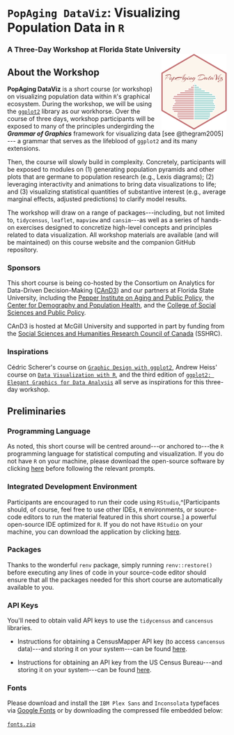 # `PopAging DataViz`: Visualizing Population Data in `R`

### A Three-Day Workshop at Florida State University [<img src="https://github.com/sakeefkarim/popagingdataviz_workshop/raw/main/misc/logo.png" align="right" width="150">](https://popagingdataviz.com/)

## About the Workshop

**PopAging DataViz** is a short course (or workshop) on visualizing population data within `R`'s graphical ecosystem. During the workshop, we will be using the [`ggplot2`](https://ggplot2.tidyverse.org/) library as our workhorse. Over the course of three days, workshop participants will be exposed to many of the principles undergirding the ***Grammar of Graphics*** framework for visualizing data [see @thegram2005] --- a grammar that serves as the lifeblood of `ggplot2` and its many extensions. 

Then, the course will slowly build in complexity. Concretely, participants will be exposed to modules on (1) generating population pyramids and other plots that are germane to population research (e.g., Lexis diagrams); (2) leveraging interactivity and animations to bring data visualizations to life; and (3) visualizing statistical quantities  of substantive interest (e.g., average marginal effects, adjusted predictions) to clarify model results.  

The workshop will draw on a range of packages---including, but not limited to, `tidycensus`, `leaflet`, `mapview` and `cansim`---as well as a series of hands-on exercises designed to concretize high-level concepts and principles related to data visualization. All workshop materials are available (and will be maintained) on this course website and the companion GitHub repository. 

### Sponsors

This short course is being co-hosted by the Consortium on Analytics for Data-Driven Decision-Making ([CAnD3](https://www.mcgill.ca/cand3/)) and our partners at Florida State University, including the [Pepper Institute on Aging and Public Policy](https://pepperinstitute.fsu.edu/), the [Center for Demography and Population Health](https://coss.fsu.edu/popcenter/), and the [College of Social Sciences and Public Policy](https://coss.fsu.edu/). 

CAnD3 is hosted at McGill University and supported in part by funding from the [Social Sciences and Humanities Research Council of Canada](https://www.sshrc-crsh.gc.ca/home-accueil-eng.aspx) (SSHRC).

### Inspirations

Cédric Scherer's course on [`Graphic Design with ggplot2`](https://rstudio-conf-2022.github.io/ggplot2-graphic-design/), Andrew Heiss' course on [`Data Visualization with R`](https://datavizf23.classes.andrewheiss.com/), and the third edition of [`ggplot2: Elegant Graphics for Data Analysis`](https://ggplot2-book.org/) all serve as inspirations for this three-day workshop.


## Preliminaries 

### Programming Language

As noted, this short course will be centred around---or anchored to---the `R` programming language for statistical computing and visualization. If you do not have `R` on your machine, please download the open-source software by clicking [here](https://cran.r-project.org/) before following the relevant prompts.

### Integrated Development Environment 

Participants are encouraged to run their code using `RStudio`,^[Participants should, of course, feel free to use other IDEs, `R` environments, or source-code editors to run the material featured in this short course.] a powerful open-source IDE optimized for `R`. If you do not have `RStudio` on your machine, you can download the application by clicking [here](https://posit.co/download/rstudio-desktop/). 

### Packages

Thanks to the wonderful `renv` package, simply running `renv::restore()` before executing any lines of code in your source-code editor should ensure that all the packages needed for this short course are automatically available to you. 

### API Keys

You'll need to obtain valid API keys to use the `tidycensus` and `cancensus` libraries. 

+ Instructions for obtaining a CensusMapper API key (to access `cancensus` data)---and storing it on your system---can be found [here](https://github.com/mountainMath/cancensus#api-key).

+ Instructions for obtaining an API key from the US Census Bureau---and storing it on your system---can be found [here](https://walker-data.com/tidycensus/articles/basic-usage.html).

### Fonts

Please download and install the `IBM Plex Sans` and `Inconsolata` typefaces via [Google Fonts](https://fonts.google.com/) or by downloading the compressed file embedded below:

<a href="https://github.com/sakeefkarim/popagingdataviz_workshop/raw/main/misc/fonts.zip"> `fonts.zip`</a> <i class="fa-solid fa-download"></i>

